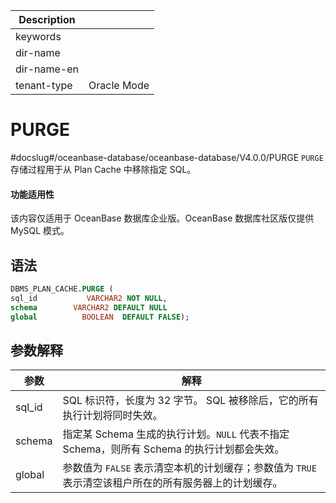 | Description   |                 |
|---------------|-----------------|
| keywords      |                 |
| dir-name      |                 |
| dir-name-en   |                 |
| tenant-type   | Oracle Mode     |

# PURGE 

#docslug#/oceanbase-database/oceanbase-database/V4.0.0/PURGE
`PURGE` 存储过程用于从 Plan Cache 中移除指定 SQL。 

  <main id="notice" >
    <h4>功能适用性</h4>
    <p>该内容仅适用于 OceanBase 数据库企业版。OceanBase 数据库社区版仅提供 MySQL 模式。</p>
  </main>

## 语法 

```sql
DBMS_PLAN_CACHE.PURGE (
sql_id           VARCHAR2 NOT NULL, 
schema        VARCHAR2 DEFAULT NULL
global          BOOLEAN  DEFAULT FALSE);
```



## 参数解释 



|   参数   |                                      解释                                       |
|--------|-------------------------------------------------------------------------------|
| sql_id | SQL 标识符，长度为 32 字节。 SQL 被移除后，它的所有执行计划将同时失效。                                    |
| schema | 指定某 Schema 生成的执行计划。`NULL` 代表不指定 Schema，则所有 Schema 的执行计划都会失效。 |
| global | 参数值为 `FALSE` 表示清空本机的计划缓存；参数值为 `TRUE` 表示清空该租户所在的所有服务器上的计划缓存。                   |


